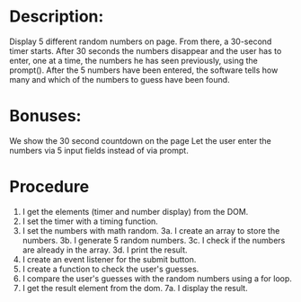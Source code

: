 # Description:

Display 5 different random numbers on page. From there, a 30-second timer starts.
After 30 seconds the numbers disappear and the user has to enter, one at a time, the numbers he has seen previously, using the prompt().
After the 5 numbers have been entered, the software tells how many and which of the numbers to guess have been found.

# Bonuses:

We show the 30 second countdown on the page
Let the user enter the numbers via 5 input fields instead of via prompt.

# Procedure

1. I get the elements (timer and number display) from the DOM.
2. I set the timer with a timing function.
3. I set the numbers with math random.
   3a. I create an array to store the numbers.
   3b. I generate 5 random numbers.
   3c. I check if the numbers are already in the array.
   3d. I print the result.
4. I create an event listener for the submit button.
5. I create a function to check the user's guesses.
6. I compare the user's guesses with the random numbers using a for loop.
7. I get the result element from the dom.
   7a. I display the result.
